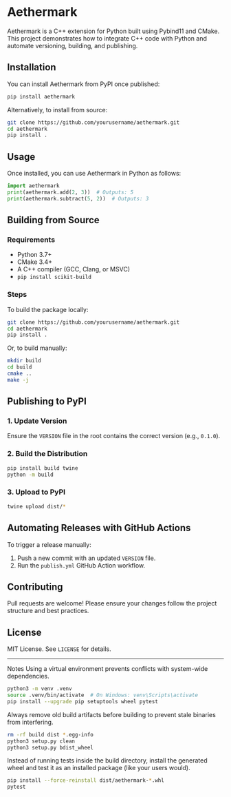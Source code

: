 # Aethermark

Aethermark is a C++ extension for Python built using Pybind11 and CMake. This project demonstrates how to integrate C++ code with Python and automate versioning, building, and publishing.

## Installation

You can install Aethermark from PyPI once published:

```sh
pip install aethermark
```

Alternatively, to install from source:

```sh
git clone https://github.com/yourusername/aethermark.git
cd aethermark
pip install .
```

## Usage

Once installed, you can use Aethermark in Python as follows:

```python
import aethermark
print(aethermark.add(2, 3))  # Outputs: 5
print(aethermark.subtract(5, 2))  # Outputs: 3
```

## Building from Source

### Requirements

- Python 3.7+
- CMake 3.4+
- A C++ compiler (GCC, Clang, or MSVC)
- `pip install scikit-build`

### Steps

To build the package locally:

```sh
git clone https://github.com/yourusername/aethermark.git
cd aethermark
pip install .
```

Or, to build manually:

```sh
mkdir build
cd build
cmake ..
make -j
```

## Publishing to PyPI

### 1. Update Version

Ensure the `VERSION` file in the root contains the correct version (e.g., `0.1.0`).

### 2. Build the Distribution

```sh
pip install build twine
python -m build
```

### 3. Upload to PyPI

```sh
twine upload dist/*
```

## Automating Releases with GitHub Actions

To trigger a release manually:

1. Push a new commit with an updated `VERSION` file.
2. Run the `publish.yml` GitHub Action workflow.

## Contributing

Pull requests are welcome! Please ensure your changes follow the project structure and best practices.

## License

MIT License. See `LICENSE` for details.

---

Notes
Using a virtual environment prevents conflicts with system-wide dependencies.

```bash
python3 -m venv .venv
source .venv/bin/activate  # On Windows: venv\Scripts\activate
pip install --upgrade pip setuptools wheel pytest
```

Always remove old build artifacts before building to prevent stale binaries from interfering.

```bash
rm -rf build dist *.egg-info
python3 setup.py clean
python3 setup.py bdist_wheel
```

Instead of running tests inside the build directory, install the generated wheel and test it as an installed package (like your users would).

```bash
pip install --force-reinstall dist/aethermark-*.whl
pytest
```
